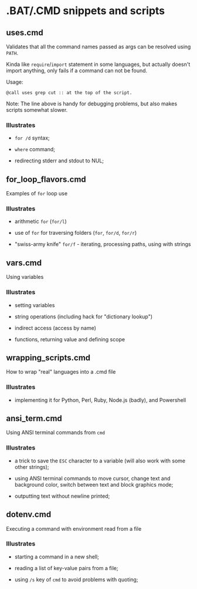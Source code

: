# .BAT/.CMD snippets and scripts

## uses.cmd

Validates that all the command names passed as args can be resolved using `PATH`.

Kinda like `require`/`import` statement in some languages, but actually doesn't import anything, only fails if a command can not be found. 

Usage:

    @call uses grep cut :: at the top of the script.

Note: The line above is handy for debugging problems, but also makes scripts somewhat slower.

### Illustrates

- `for /d` syntax;

- `where` command;

- redirecting stderr and stdout to NUL;

## for_loop_flavors.cmd

Examples of `for` loop use

### Illustrates

- arithmetic `for` (`for/l`)

- use of `for` for traversing folders (`for`, `for/d`, `for/r`)

- "swiss-army knife" `for/f` - iterating, processing paths, using with strings

## vars.cmd

Using variables

### Illustrates

- setting variables

- string operations (including hack for "dictionary lookup")

- indirect access (access by name)

- functions, returning value and defining scope

## wrapping_scripts.cmd

How to wrap "real" languages into a .cmd file

### Illustrates

- implementing it for Python, Perl, Ruby, Node.js (badly), and Powershell

## ansi_term.cmd

Using ANSI terminal commands from `cmd`

### Illustrates

- a trick to save the `ESC` character to a variable (will also work with some other strings);

- using ANSI terminal commands to move cursor, change text and background color, switch between text and block graphics mode;

- outputting text without newline printed;

## dotenv.cmd

Executing a command with environment read from a file

### Illustrates

- starting a command in a new shell;

- reading a list of key-value pairs from a file;

- using `/s` key of `cmd` to avoid problems with quoting;
